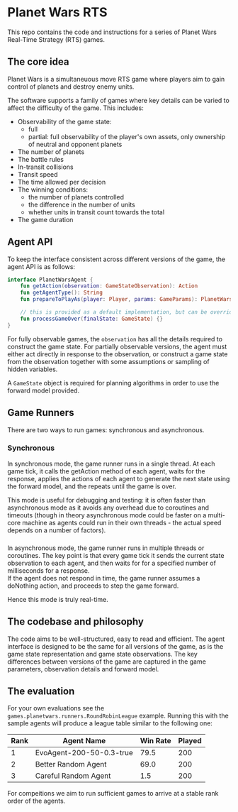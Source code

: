 # Planet Wars RTS

This repo contains the code and instructions for a series
of Planet Wars Real-Time Strategy (RTS) games.

## The core idea

Planet Wars is a simultaneuous move RTS game where players 
aim to gain control of planets and destroy enemy units.

The software supports a family of games where key
details can be varied to affect the difficulty
of the game.  This includes:

* Observability of the game state: 
  - full
  - partial: full observability of the player's own assets, only ownership of neutral and opponent planets
* The number of planets
* The battle rules
* In-transit collisions
* Transit speed
* The time allowed per decision
* The winning conditions:
  - the number of planets controlled
  - the difference in the number of units
  - whether units in transit count towards the total
* The game duration

## Agent API

To keep the interface consistent across different versions of the game, the agent API is as follows:

```kotlin
interface PlanetWarsAgent {
    fun getAction(observation: GameStateObservation): Action
    fun getAgentType(): String
    fun prepareToPlayAs(player: Player, params: GameParams): PlanetWarsAgent

    // this is provided as a default implementation, but can be overridden if needed
    fun processGameOver(finalState: GameState) {}
}

```
For fully observable games, the `observation` has all the details
required to construct the game state.  For partially observable versions,
the agent must either act directly in response to the observation,
or construct a game state from the observation
together with some assumptions or sampling of hidden variables.

A `GameState` object is required for planning algorithms in order to use the forward model provided.





## Game Runners

There are two ways to run games: synchronous and asynchronous.

### Synchronous

In synchronous mode, the game runner runs in
a single thread.  At each game tick, it calls the getAction method
of each agent, waits for the response, applies the actions of 
each agent to generate the next state using the
forward model, and the repeats until the game is over.

This mode is useful for debugging and testing:
it is often faster than asynchronous mode as it
avoids any overhead due to coroutines and timeouts
(though in theory asynchronous mode could be
faster on a multi-core machine as agents could run
in their own threads - the actual speed depends on
a number of factors).

###

In asynchronous mode, the game runner runs in multiple threads
or coroutines.  The key point is that every game tick it sends
the current state observation to each agent, and then waits for
for a specified number of milliseconds for a response.  
If the agent does not respond in time, the game runner assumes
a doNothing action, and proceeds to step the game forward.

Hence this mode is truly real-time.

## The codebase and philosophy

The code aims to be well-structured, easy to read and efficient.
The agent interface is designed to be the same for all versions of the game, as is the game state representation and game state observations.
The key differences between versions of the game are captured in the
game parameters, observation details and forward model.

## The evaluation

For your own evaluations see the `games.planetwars.runners.RoundRobinLeague` example.
Running this with the sample agents will produce a league table similar to the following one:

| Rank | Agent Name | Win Rate | Played |
|------|------------|------|-------|
| 1 | EvoAgent-200-50-0.3-true | 79.5 | 200 |
| 2 | Better Random Agent | 69.0 | 200 |
| 3 | Careful Random Agent | 1.5 | 200 |

For compeitions we aim to run sufficient games to arrive at a stable rank order of the agents.


